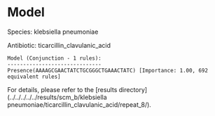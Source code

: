 
# Model

Species: klebsiella pneumoniae

Antibiotic: ticarcillin_clavulanic_acid

```
Model (Conjunction - 1 rules):
------------------------------
Presence(AAAAGCGAACTATCTGCGGGCTGAAACTATC) [Importance: 1.00, 692 equivalent rules]

```

For details, please refer to the [results directory](../../../../../results/scm_b/klebsiella pneumoniae/ticarcillin_clavulanic_acid/repeat_8/).

